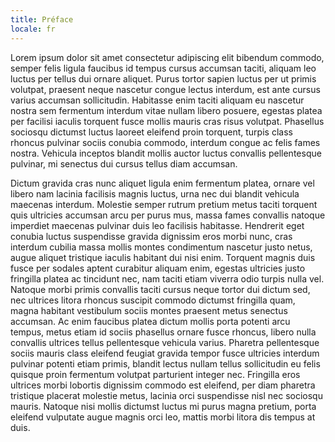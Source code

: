 ```yaml
---
title: Préface
locale: fr
---
```

Lorem ipsum dolor sit amet consectetur adipiscing elit bibendum commodo, semper felis ligula faucibus id tempus cursus accumsan taciti, aliquam leo luctus per tellus dui ornare aliquet. Purus tortor sapien luctus per ut primis volutpat, praesent neque nascetur congue lectus interdum, est ante cursus varius accumsan sollicitudin. Habitasse enim taciti aliquam eu nascetur nostra sem fermentum interdum vitae nullam libero posuere, egestas platea per facilisi iaculis torquent fusce mollis mauris cras risus volutpat. Phasellus sociosqu dictumst luctus laoreet eleifend proin torquent, turpis class rhoncus pulvinar sociis conubia commodo, interdum congue ac felis fames nostra. Vehicula inceptos blandit mollis auctor luctus convallis pellentesque pulvinar, mi senectus dui cursus tellus diam accumsan.

Dictum gravida cras nunc aliquet ligula enim fermentum platea, ornare vel libero nam lacinia facilisis magnis luctus, urna nec dui blandit vehicula maecenas interdum. Molestie semper rutrum pretium metus taciti torquent quis ultricies accumsan arcu per purus mus, massa fames convallis natoque imperdiet maecenas pulvinar duis leo facilisis habitasse. Hendrerit eget conubia luctus suspendisse gravida dignissim eros morbi nunc, cras interdum cubilia massa mollis montes condimentum nascetur justo netus, augue aliquet tristique iaculis habitant dui nisi enim. Torquent magnis duis fusce per sodales aptent curabitur aliquam enim, egestas ultricies justo fringilla platea ac tincidunt nec, nam taciti etiam viverra odio turpis nulla vel. Natoque morbi primis convallis taciti cursus neque tortor dui dictum sed, nec ultrices litora rhoncus suscipit commodo dictumst fringilla quam, magna habitant vestibulum sociis montes praesent metus senectus accumsan. Ac enim faucibus platea dictum mollis porta potenti arcu tempus, metus etiam id sociis phasellus ornare fusce rhoncus, libero nulla convallis ultrices tellus pellentesque vehicula varius. Pharetra pellentesque sociis mauris class eleifend feugiat gravida tempor fusce ultricies interdum pulvinar potenti etiam primis, blandit lectus nullam tellus sollicitudin eu felis quisque proin fermentum volutpat parturient integer nec. Fringilla eros ultrices morbi lobortis dignissim commodo est eleifend, per diam pharetra tristique placerat molestie metus, lacinia orci suspendisse nisl nec sociosqu mauris. Natoque nisi mollis dictumst luctus mi purus magna pretium, porta eleifend vulputate augue magnis orci leo, mattis morbi litora dis tempus at duis.
